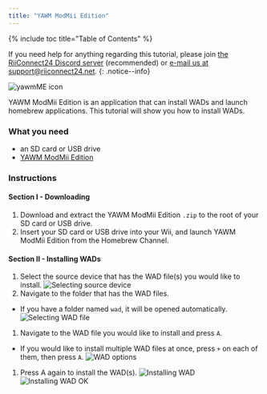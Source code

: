 ```yaml
---
title: "YAWM ModMii Edition"
---
```


{% include toc title="Table of Contents" %}

If you need help for anything regarding this tutorial, please join [the RiiConnect24 Discord server](https://discord.gg/rc24) (recommended) or [e-mail us at support@riiconnect24.net](mailto:support@riiconnect24.net).
{: .notice--info}

![yawmME icon](/images/yawmME/icon.png)

YAWM ModMii Edition is an application that can install WADs and launch homebrew applications. This tutorial will show you how to install WADs.

### What you need
* an SD card or USB drive
* [YAWM ModMii Edition](https://oscwii.org/library/app/yawmme)

### Instructions

#### Section I - Downloading

1. Download and extract the YAWM ModMii Edition `.zip` to the root of your SD card or USB drive.
1. Insert your SD card or USB drive into your Wii, and launch YAWM ModMii Edition from the Homebrew Channel.

#### Section II - Installing WADs

1. Select the source device that has the WAD file(s) you would like to install. ![Selecting source device](/images/yawmME/source_device.png)
1. Navigate to the folder that has the WAD files.
  - If you have a folder named `wad`, it will be opened automatically. ![Selecting WAD file](/images/yawmME/file_selection.png)
1. Navigate to the WAD file you would like to install and press `A`.
  - If you would like to install multiple WAD files at once, press `+` on each of them, then press `A`. ![WAD options](/images/yawmME/install_wad.png)
1. Press A again to install the WAD(s). ![Installing WAD](/images/yawmME/installing_wad.png) ![Installing WAD OK](/images/yawmME/installing_wad_ok.png)

